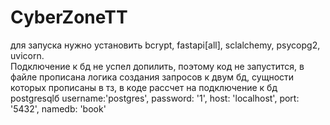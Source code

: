 # CyberZoneTT
для запуска нужно установить bcrypt, fastapi[all], sclalchemy, psycopg2, uvicorn.  
Подключение к бд не успел допилить, поэтому код не запустится,
в файле прописана логика создания запросов к двум бд, сущности которых прописаны в тз,
в коде рассчет на подключение к бд postgresqlб username:'postgres', password: '1', host: 'localhost', port: '5432', namedb: 'book'
